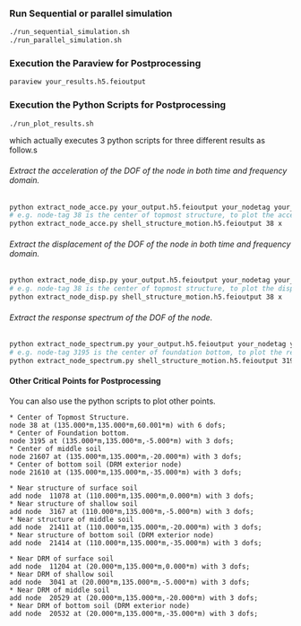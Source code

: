 ### Run Sequential or parallel simulation
```bash
./run_sequential_simulation.sh
./run_parallel_simulation.sh
```

### Execution the Paraview for Postprocessing
```bash
paraview your_results.h5.feioutput
```

### Execution the Python Scripts for Postprocessing
```bash
./run_plot_results.sh
```
which actually executes 3 python scripts for three different results as follow.s

###### Extract the acceleration of the DOF of the node in both time and frequency domain.
```bash
python extract_node_acce.py your_output.h5.feioutput your_nodetag your_dof
# e.g. node-tag 38 is the center of topmost structure, to plot the acceleration series in x direction of node 38 : 
python extract_node_acce.py shell_structure_motion.h5.feioutput 38 x
```

###### Extract the displacement of the DOF of the node in both time and frequency domain.
```bash
python extract_node_disp.py your_output.h5.feioutput your_nodetag your_dof
# e.g. node-tag 38 is the center of topmost structure, to plot the displacement series in x direction of node 38 : 
python extract_node_disp.py shell_structure_motion.h5.feioutput 38 x
```

###### Extract the response spectrum of the DOF of the node.
```bash
python extract_node_spectrum.py your_output.h5.feioutput your_nodetag your_dof
# e.g. node-tag 3195 is the center of foundation bottom, to plot the response spectrum in x direction of node 3195 : 
python extract_node_spectrum.py shell_structure_motion.h5.feioutput 3195 x
```

#### Other Critical Points for Postprocessing
You can also use the python scripts to plot other points.
```
* Center of Topmost Structure.
node 38 at (135.000*m,135.000*m,60.001*m) with 6 dofs; 
* Center of Foundation bottom. 
node 3195 at (135.000*m,135.000*m,-5.000*m) with 3 dofs; 
* Center of middle soil 
node 21607 at (135.000*m,135.000*m,-20.000*m) with 3 dofs;  
* Center of bottom soil (DRM exterior node)
node 21610 at (135.000*m,135.000*m,-35.000*m) with 3 dofs; 
```

```
* Near structure of surface soil
add node  11078 at (110.000*m,135.000*m,0.000*m) with 3 dofs; 
* Near structure of shallow soil
add node  3167 at (110.000*m,135.000*m,-5.000*m) with 3 dofs; 
* Near structure of middle soil
add node  21411 at (110.000*m,135.000*m,-20.000*m) with 3 dofs; 
* Near structure of bottom soil (DRM exterior node)
add node  21414 at (110.000*m,135.000*m,-35.000*m) with 3 dofs; 
```

```
* Near DRM of surface soil
add node  11204 at (20.000*m,135.000*m,0.000*m) with 3 dofs; 
* Near DRM of shallow soil
add node  3041 at (20.000*m,135.000*m,-5.000*m) with 3 dofs; 
* Near DRM of middle soil
add node  20529 at (20.000*m,135.000*m,-20.000*m) with 3 dofs; 
* Near DRM of bottom soil (DRM exterior node)
add node  20532 at (20.000*m,135.000*m,-35.000*m) with 3 dofs; 
```








